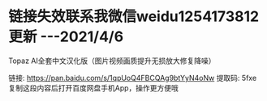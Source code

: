# 链接失效联系我微信weidu1254173812更新   ---2021/4/6 
Topaz AI全套中文汉化版（图片视频画质提升无损放大修复降噪）

链接: https://pan.baidu.com/s/1qpUoQ4FBCQAg9btYyN4oNw 提取码: 5fxe 复制这段内容后打开百度网盘手机App，操作更方便哦 
